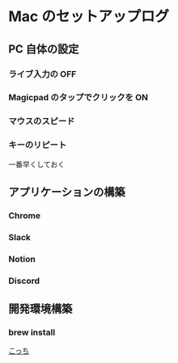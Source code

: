 # Mac のセットアップログ

## PC 自体の設定

### ライブ入力の OFF

### Magicpad のタップでクリックを ON

### マウスのスピード

### キーのリピート

一番早くしておく

## アプリケーションの構築

### Chrome

### Slack

### Notion

### Discord

## 開発環境構築

### brew install

[こっち](./readme.md)
